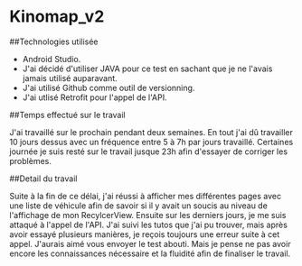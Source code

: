 # Kinomap_v2
##Technologies utilisée

  - Android Studio.
  - J'ai décidé d'utiliser JAVA pour ce test en sachant que je ne l'avais jamais utilisé auparavant.
  - J'ai utilisé Github comme outil de versionning.
  - J'ai utlisé Retrofit pour l'appel de l'API.
  
##Temps effectué sur le travail

  J'ai travaillé sur le prochain pendant deux semaines. En tout j'ai dû travailler 10 jours dessus avec un fréquence entre 5 à 7h par jours travaillé.
  Certaines journée je suis resté sur le travail jusque 23h afin d'essayer de corriger les problèmes.
  
##Detail du travail

  Suite à la fin de ce délai, j'ai réussi à afficher mes différentes pages avec une liste de véhicule afin de savoir si il y avait un soucis au niveau de l'affichage
  de mon RecylcerView. Ensuite sur les derniers jours, je me suis attaqué à l'appel de l'API. J'ai suivi les tutos que j'ai pu trouver, mais après avoir essayé plusieurs
  manières, je reçois toujours une erreur suite à cet appel. J'aurais aimé vous envoyer le test abouti. Mais je pense ne pas avoir encore les connaissances nécessaire et 
  la fluidité afin de finaliser le travail.
